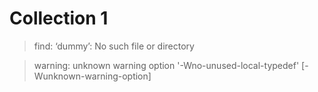Collection 1
============

> find: ‘dummy’: No such file or directory

> warning: unknown warning option '-Wno-unused-local-typedef' [-Wunknown-warning-option]
